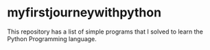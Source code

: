 # myfirstjourneywithpython
This repository has a list of simple programs that I solved to learn the Python Programming language. 
